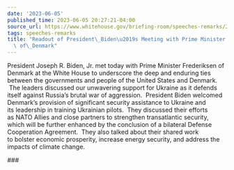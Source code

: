 ```yaml
---
date: '2023-06-05'
published_time: 2023-06-05 20:27:21-04:00
source_url: https://www.whitehouse.gov/briefing-room/speeches-remarks/2023/06/05/readout-of-president-bidens-meeting-with-prime-minister-frederiksen-of-denmark/
tags: speeches-remarks
title: "Readout of President\_Biden\u2019s Meeting with Prime Minister Frederiksen\
  \ of\_Denmark"
---
```

 
President Joseph R. Biden, Jr. met today with Prime Minister Frederiksen
of Denmark at the White House to underscore the deep and enduring ties
between the governments and people of the United States and Denmark.
 The leaders discussed our unwavering support for Ukraine as it defends
itself against Russia’s brutal war of aggression.  President Biden
welcomed Denmark’s provision of significant security assistance to
Ukraine and its leadership in training Ukrainian pilots.  They discussed
their efforts as NATO Allies and close partners to strengthen
transatlantic security, which will be further enhanced by the conclusion
of a bilateral Defense Cooperation Agreement.  They also talked about
their shared work to bolster economic prosperity, increase energy
security, and address the impacts of climate change.

\###

